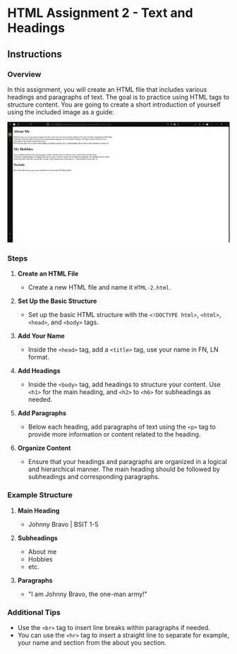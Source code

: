 # HTML Assignment 2 - Text and Headings

## Instructions

### Overview
In this assignment, you will create an HTML file that includes various headings and paragraphs of text. The goal is to practice using HTML tags to structure content.
You are going to create a short introduction of yourself using the included image as a guide:

![Heading](Assets\Images\ProjectImages\HTML2TextnHead.png)

### Steps

1. **Create an HTML File**
   - Create a new HTML file and name it `HTML-2.html`.

2. **Set Up the Basic Structure**
   - Set up the basic HTML structure with the `<!DOCTYPE html>`, `<html>`, `<head>`, and `<body>` tags.

3. **Add Your Name**
   - Inside the `<head>` tag, add a `<title>` tag, use your name in FN, LN format.

4. **Add Headings**
   - Inside the `<body>` tag, add headings to structure your content. Use `<h1>` for the main heading, and `<h2>` to `<h6>` for subheadings as needed.

5. **Add Paragraphs**
   - Below each heading, add paragraphs of text using the `<p>` tag to provide more information or content related to the heading.

6. **Organize Content**
   - Ensure that your headings and paragraphs are organized in a logical and hierarchical manner. The main heading should be followed by subheadings and corresponding paragraphs.


### Example Structure

1. **Main Heading**
   - Johnny Bravo | BSIT 1-5

2. **Subheadings**
   - About me
   - Hobbies
   - etc.

3. **Paragraphs**
   - "I am Johnny Bravo, the one-man army!"

### Additional Tips

- Use the `<br>` tag to insert line breaks within paragraphs if needed.
- You can use the `<hr>` tag to insert a straight line to separate for example, your name and section from the about you section.
